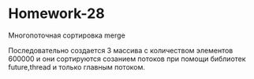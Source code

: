 # Homework-28
Многопоточная сортировка merge

Последовательно создается 3 массива с количеством элементов 600000 и они сортируются созанием потоков при помощи библиотек future,thread и только главным потоком.
